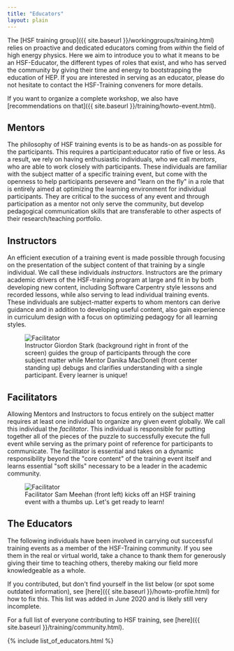 ```yaml
---
title: "Educators"
layout: plain
---
```


The [HSF training group]({{ site.baseurl }}/workinggroups/training.html) relies
on proactive and dedicated educators coming from _within_ the field of high
energy physics. Here we aim to introduce you to what it means to be an
HSF-Educator, the different types of roles that exist, and who has served the
community by giving their time and energy to bootstrapping the education of HEP.
If you are interested in serving as an educator, please do not hesitate to
contact the HSF-Training conveners for more details.

If you want to organize a complete workshop, we also have [recommendations on
that]({{ site.baseurl }}/training/howto-event.html).

## Mentors

The philosophy of HSF training events is to be as hands-on as possible for the
participants. This requires a participant:educator ratio of five or less. As a
result, we rely on having enthusiastic individuals, who we call _mentors_, who
are able to work closely with participants. These individuals are familiar with
the subject matter of a specific training event, but come with the openness to
help participants persevere and "learn on the fly" in a role that is entirely
aimed at optimizing the learning environment for individual participants. They
are critical to the success of any event and through participation as a mentor
not only serve the community, but develop pedagogical communication skills that
are transferable to other aspects of their research/teaching portfolio.

## Instructors

An efficient execution of a training event is made possible through focusing on
the presentation of the subject content of that training by a single individual.
We call these individuals _instructors_. Instructors are the primary academic
drivers of the HSF-training program at large and fit in by both developing new
content, including Software Carpentry style lessons and recorded lessons, while
also serving to lead individual training events. These individuals are
subject-matter experts to whom mentors can derive guidance and in addition to
developing useful content, also gain experience in curriculum design with a
focus on optimizing pedagogy for all learning styles.

<figure class="centered-figure">
  <img src="{{ '/images/training/instructor_mentor_small.jpg' | relative_url }}" alt="Facilitator">
  <figcaption>Instructor Giordon Stark (background right in front of the screen) guides the group of participants through the core subject matter while Mentor Danika MacDonell (front center standing up) debugs and clarifies understanding with a single participant.  Every learner is unique!</figcaption>
</figure>

## Facilitators

Allowing Mentors and Instructors to focus entirely on the subject matter
requires at least one individual to organize any given event globally. We call
this individual the _facilitator_. This individual is responsible for putting
together all of the pieces of the puzzle to successfully execute the full event
while serving as the primary point of reference for participants to communicate.
The facilitator is essential and takes on a dynamic responsibility beyond the
"core content" of the training event itself and learns essential "soft skills"
necessary to be a leader in the academic community.

<figure class="centered-figure">
  <img src="{{ '/images/training/facilitator_small.jpg' | relative_url }}" alt="Facilitator">
  <figcaption>Facilitator Sam Meehan (front left) kicks off an HSF training event with a thumbs up.  Let's get ready to learn!</figcaption>
</figure>

## The Educators

The following individuals have been involved in carrying out successful training
events as a member of the HSF-Training community. If you see them in the real or
virtual world, take a chance to thank them for generously giving their time to
teaching others, thereby making our field more knowledgeable as a whole.

If you contributed, but don't find yourself in the list below (or spot some
outdated information), see [here]({{ site.baseurl }}/howto-profile.html) for how
to fix this. This list was added in June 2020 and is likely still very
incomplete.

For a full list of everyone contributing to HSF training, see
[here]({{ site.baseurl }}/training/community.html).

{% include list_of_educators.html %}
